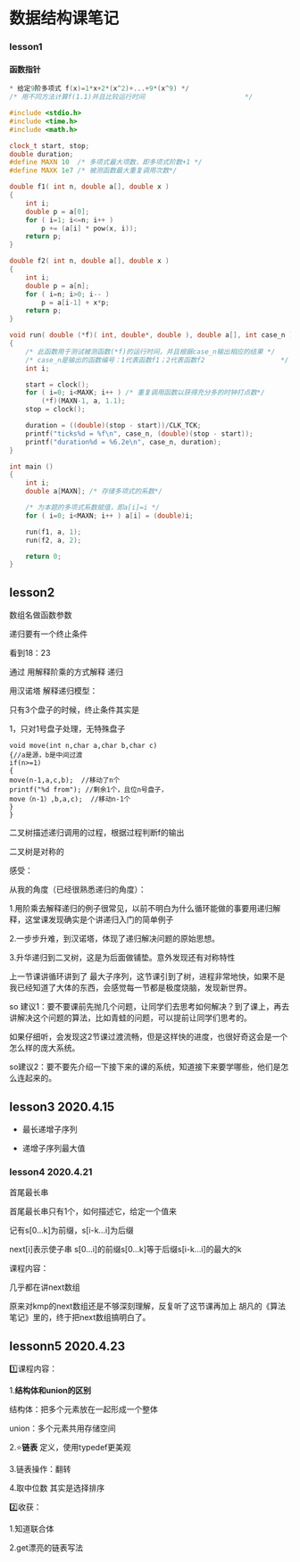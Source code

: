 # 数据结构课笔记

### lesson1

#### 函数指针

```c++
* 给定9阶多项式 f(x)=1*x+2*(x^2)+...+9*(x^9) */
/* 用不同方法计算f(1.1)并且比较运行时间                         */

#include <stdio.h>
#include <time.h>
#include <math.h>

clock_t start, stop;
double duration;
#define MAXN 10  /* 多项式最大项数，即多项式阶数+1 */
#define MAXK 1e7 /* 被测函数最大重复调用次数*/

double f1( int n, double a[], double x )
{
	int i;
	double p = a[0];
	for ( i=1; i<=n; i++ )
		p += (a[i] * pow(x, i));
	return p;
}

double f2( int n, double a[], double x )
{
	int i;
	double p = a[n];
	for ( i=n; i>0; i-- )
		p = a[i-1] + x*p;
	return p;
}

void run( double (*f)( int, double*, double ), double a[], int case_n )
{
	/* 此函数用于测试被测函数(*f)的运行时间，并且根据case_n输出相应的结果 */
	/* case_n是输出的函数编号：1代表函数f1；2代表函数f2                   */
	int i;

	start = clock();
	for ( i=0; i<MAXK; i++ ) /* 重复调用函数以获得充分多的时钟打点数*/
		(*f)(MAXN-1, a, 1.1);
	stop = clock();

	duration = ((double)(stop - start))/CLK_TCK;
	printf("ticks%d = %f\n", case_n, (double)(stop - start));
	printf("duration%d = %6.2e\n", case_n, duration);
}

int main ()
{
	int i;
	double a[MAXN]; /* 存储多项式的系数*/

	/* 为本题的多项式系数赋值，即a[i]=i */
	for ( i=0; i<MAXN; i++ ) a[i] = (double)i;

	run(f1, a, 1);
	run(f2, a, 2);

	return 0;
}

```

###

## lesson2

数组名做函数参数

递归要有一个终止条件

看到18：23

通过 用解释阶乘的方式解释 递归

用汉诺塔 解释递归模型：

只有3个盘子的时候，终止条件其实是

1，只对1号盘子处理，无特殊盘子

```
void move(int n,char a,char b,char c)
{//a是源，b是中间过渡
if(n>=1)
{
move(n-1,a,c,b);  //移动了n个
printf("%d from"); //剩余1个，且位n号盘子，
move（n-1）,b,a,c);  //移动n-1个
}
}
```



二叉树描述递归调用的过程，根据过程判断f的输出

二叉树是对称的



感受：

从我的角度（已经很熟悉递归的角度）：

1.用阶乘去解释递归的例子很常见，以前不明白为什么循环能做的事要用递归解释，这堂课发现确实是个讲递归入门的简单例子

2.一步步升难，到汉诺塔，体现了递归解决问题的原始思想。

3.升华递归到二叉树，这是为后面做铺垫。意外发现还有对称特性

上一节课讲循环讲到了 最大子序列，这节课引到了树，进程非常地快，如果不是我已经知道了大体的东西，会感觉每一节都是极度烧脑，发现新世界。

so 建议1：要不要课前先抛几个问题，让同学们去思考如何解决？到了课上，再去讲解决这个问题的算法，比如青蛙的问题，可以提前让同学们思考的。

如果仔细听，会发现这2节课过渡流畅，但是这样快的进度，也很好奇这会是一个怎么样的庞大系统。

so建议2：要不要先介绍一下接下来的课的系统，知道接下来要学哪些，他们是怎么连起来的。



## lesson3 2020.4.15

* 最长递增子序列

* 递增子序列最大值

### lesson4 2020.4.21

首尾最长串

首尾最长串只有1个，如何描述它，给定一个值来



记有s[0...k]为前缀，s[i-k...i]为后缀

next[i]表示使子串 s[0...i]的前缀s[0...k]等于后缀s[i-k...i]的最大的k

课程内容：

几乎都在讲next数组

原来对kmp的next数组还是不够深刻理解，反复听了这节课再加上 胡凡的《算法笔记》里的，终于把next数组搞明白了。



## lessonn5 2020.4.23

:one:课程内容：

1.**结构体和union的区别**

结构体：把多个元素放在一起形成一个整体

union：多个元素共用存储空间

2​.:star:**链表**  定义，使用typedef更美观 

3.链表操作：翻转

4.取中位数 其实是选择排序

:two:收获：

1.知道联合体

2.get漂亮的链表写法













